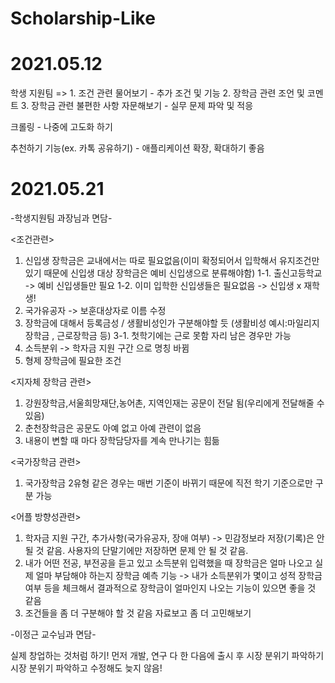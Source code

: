 # Scholarship-Like

# 2021.05.12

학생 지원팀
=>  1. 조건 관련 물어보기 - 추가 조건 및 기능
    2. 장학금 관련 조언 및 코멘트
    3. 장학금 관련 불편한 사항 자문해보기 - 실무 문제 파악 및 적응
    
크롤링 - 나중에 고도화 하기

추천하기 기능(ex. 카톡 공유하기) - 애플리케이션 확장, 확대하기 좋음

# 2021.05.21

-학생지원팀 과장님과 면담-

<조건관련>
1. 신입생 장학금은 교내에서는 따로 필요없음(이미 확정되어서 입학해서 유지조건만 있기 때문에 신입생 대상 장학금은 예비 신입생으로 분류해야함)
1-1. 출신고등학교 -> 예비 신입생들만 필요
1-2. 이미 입학한 신입생들은 필요없음 -> 신입생 x 재학생!
2. 국가유공자 -> 보훈대상자로 이름 수정
3. 장학금에 대해서 등록금성 / 생활비성인가 구분해야할 듯 (생활비성 예시:마일리지 장학금 , 근로장학금 등)
3-1. 첫학기에는 근로 못함 자리 남은 경우만 가능
4. 소득분위 -> 학자금 지원 구간 으로 명칭 바뀜
5. 형제 장학금에 필요한 조건

<지자체 장학금 관련>
1. 강원장학금,서울희망재단,농어촌, 지역인재는 공문이 전달 됨(우리에게 전달해줄 수 있음)
2. 춘천장학금은 공문도 아예 없고 아예 관련이 없음
3. 내용이 변할 때 마다 장학담당자를 계속 만나기는 힘듦

<국가장학금 관련>
1. 국가장학금 2유형 같은 경우는 매번 기준이 바뀌기 때문에 직전 학기 기준으로만 구분 가능

<어플 방향성관련>
1. 학자금 지원 구간, 추가사항(국가유공자, 장애 여부) 
    -> 민감정보라 저장(기록)은 안 될 것 같음. 사용자의 단말기에만 저장하면 문제 안 될 것 같음.
2. 내가 어떤 전공, 부전공을 듣고 있고 소득분위 입력했을 때 장학금은 얼마 나오고 실제 얼마 부담해야 하는지 장학금 예측 기능 
    -> 내가 소득분위가 몇이고 성적 장학금 여부 등을 체크해서 결과적으로 장학금이 얼마인지 나오는 기능이 있으면 좋을 것 같음
3. 조건들을 좀 더 구분해야 할 것 같음 자료보고 좀 더 고민해보기

-이정근 교수님과 면담-

실제 창업하는 것처럼 하기!
먼저 개발, 연구 다 한 다음에 출시 후 시장 분위기 파악하기
시장 분위기 파악하고 수정해도 늦지 않음!
